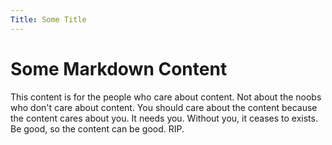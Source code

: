 ```yaml
---
Title: Some Title
---
```


# Some Markdown Content
This content is for the people who care about content. Not about the noobs who don't care about content. You should care about the content because the content cares about you. It needs you. Without you, it ceases to exists. Be good, so the content can be good. RIP.
